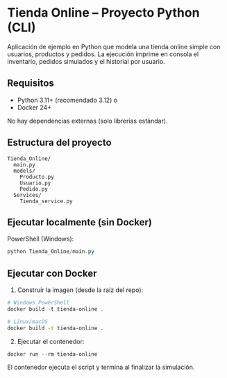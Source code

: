 # Tienda Online – Proyecto Python (CLI)

Aplicación de ejemplo en Python que modela una tienda online simple con usuarios, productos y pedidos. La ejecución imprime en consola el inventario, pedidos simulados y el historial por usuario.

## Requisitos
- Python 3.11+ (recomendado 3.12) o
- Docker 24+

No hay dependencias externas (solo librerías estándar).

## Estructura del proyecto
```
Tienda_Online/
  main.py
  models/
    Producto.py
    Usuario.py
    Pedido.py
  Services/
    Tienda_service.py
```

## Ejecutar localmente (sin Docker)
PowerShell (Windows):
```powershell
python Tienda_Online/main.py
```

## Ejecutar con Docker
1) Construir la imagen (desde la raíz del repo):
```powershell
# Windows PowerShell
docker build -t tienda-online .
```
```bash
# Linux/macOS
docker build -t tienda-online .
```

2) Ejecutar el contenedor:
```powershell
docker run --rm tienda-online
```

El contenedor ejecuta el script y termina al finalizar la simulación.
